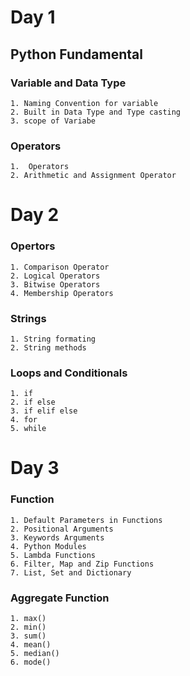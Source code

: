 
# Day 1
##  Python Fundamental

### Variable and Data Type
    1. Naming Convention for variable
    2. Built in Data Type and Type casting
    3. scope of Variabe
### Operators
    1.  Operators
    2. Arithmetic and Assignment Operator


# Day 2

### Opertors
    1. Comparison Operator
    2. Logical Operators
    3. Bitwise Operators
    4. Membership Operators
    
### Strings
    1. String formating
    2. String methods
    
### Loops and Conditionals
    1. if
    2. if else
    3. if elif else
    4. for 
    5. while
    

# Day 3

### Function
    1. Default Parameters in Functions
    2. Positional Arguments
    3. Keywords Arguments
    4. Python Modules
    5. Lambda Functions
    6. Filter, Map and Zip Functions
    7. List, Set and Dictionary
    
### Aggregate Function
    1. max()
    2. min()
    3. sum()
    4. mean()
    5. median()
    6. mode()
